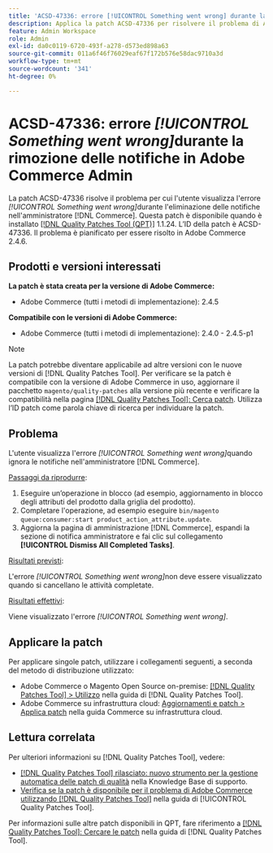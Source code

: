 ```yaml
---
title: 'ACSD-47336: errore [!UICONTROL Something went wrong] durante la rimozione delle notifiche in Adobe Commerce Admin'
description: Applica la patch ACSD-47336 per risolvere il problema di Adobe Commerce, in cui l'utente visualizza l'errore [!UICONTROL Something went wrong], quando ignora le notifiche in  [!DNL Commerce] Admin.
feature: Admin Workspace
role: Admin
exl-id: da0c0119-6720-493f-a278-d573ed898a63
source-git-commit: 011a6f46f76029eaf67f172b576e58dac9710a3d
workflow-type: tm+mt
source-wordcount: '341'
ht-degree: 0%

---
```


# ACSD-47336: errore _[!UICONTROL Something went wrong]_&#x200B;durante la rimozione delle notifiche in Adobe Commerce Admin

La patch ACSD-47336 risolve il problema per cui l&#39;utente visualizza l&#39;errore _[!UICONTROL Something went wrong]_&#x200B;durante l&#39;eliminazione delle notifiche nell&#39;amministratore [!DNL Commerce]. Questa patch è disponibile quando è installato [[!DNL Quality Patches Tool (QPT)]](https://experienceleague.adobe.com/it/docs/commerce-operations/tools/quality-patches-tool/quality-patches-tool-to-self-serve-quality-patches) 1.1.24. L’ID della patch è ACSD-47336. Il problema è pianificato per essere risolto in Adobe Commerce 2.4.6.

## Prodotti e versioni interessati

**La patch è stata creata per la versione di Adobe Commerce:**

* Adobe Commerce (tutti i metodi di implementazione): 2.4.5

**Compatibile con le versioni di Adobe Commerce:**

* Adobe Commerce (tutti i metodi di implementazione): 2.4.0 - 2.4.5-p1

>[!NOTE]
>
>La patch potrebbe diventare applicabile ad altre versioni con le nuove versioni di [!DNL Quality Patches Tool]. Per verificare se la patch è compatibile con la versione di Adobe Commerce in uso, aggiornare il pacchetto `magento/quality-patches` alla versione più recente e verificare la compatibilità nella pagina [[!DNL Quality Patches Tool]: Cerca patch](https://experienceleague.adobe.com/tools/commerce-quality-patches/index.html?lang=it). Utilizza l’ID patch come parola chiave di ricerca per individuare la patch.

## Problema

L&#39;utente visualizza l&#39;errore _[!UICONTROL Something went wrong]_&#x200B;quando ignora le notifiche nell&#39;amministratore [!DNL Commerce].

<u>Passaggi da riprodurre</u>:

1. Eseguire un’operazione in blocco (ad esempio, aggiornamento in blocco degli attributi del prodotto dalla griglia del prodotto).
1. Completare l&#39;operazione, ad esempio eseguire `bin/magento queue:consumer:start product_action_attribute.update`.
1. Aggiorna la pagina di amministrazione [!DNL Commerce], espandi la sezione di notifica amministratore e fai clic sul collegamento **[!UICONTROL Dismiss All Completed Tasks]**.

<u>Risultati previsti</u>:

L&#39;errore _[!UICONTROL Something went wrong]_&#x200B;non deve essere visualizzato quando si cancellano le attività completate.

<u>Risultati effettivi</u>:

Viene visualizzato l&#39;errore _[!UICONTROL Something went wrong]_.

## Applicare la patch

Per applicare singole patch, utilizzare i collegamenti seguenti, a seconda del metodo di distribuzione utilizzato:

* Adobe Commerce o Magento Open Source on-premise: [[!DNL Quality Patches Tool] > Utilizzo](/help/tools/quality-patches-tool/usage.md) nella guida di [!DNL Quality Patches Tool].
* Adobe Commerce su infrastruttura cloud: [Aggiornamenti e patch > Applica patch](https://experienceleague.adobe.com/docs/commerce-cloud-service/user-guide/develop/upgrade/apply-patches.html?lang=it) nella guida Commerce su infrastruttura cloud.

## Lettura correlata

Per ulteriori informazioni su [!DNL Quality Patches Tool], vedere:

* [[!DNL Quality Patches Tool] rilasciato: nuovo strumento per la gestione automatica delle patch di qualità](https://experienceleague.adobe.com/it/docs/commerce-operations/tools/quality-patches-tool/quality-patches-tool-to-self-serve-quality-patches) nella Knowledge Base di supporto.
* [Verifica se la patch è disponibile per il problema di Adobe Commerce utilizzando  [!DNL Quality Patches Tool]](/help/tools/quality-patches-tool/patches-available-in-qpt/check-patch-for-magento-issue-with-magento-quality-patches.md) nella guida di [!UICONTROL Quality Patches Tool].


Per informazioni sulle altre patch disponibili in QPT, fare riferimento a [[!DNL Quality Patches Tool]: Cercare le patch](https://experienceleague.adobe.com/tools/commerce-quality-patches/index.html?lang=it) nella guida di [!DNL Quality Patches Tool].
